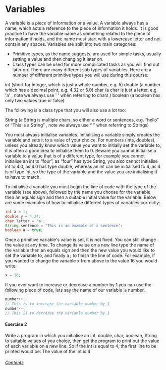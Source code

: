 Variables
=============

A variable is a piece of information or a value.  A variable always has a name, which acts a reference to the piece of information it holds.  It is good practice to have the variable name as something related to the piece of information it holds, and the name must start with a lowercase letter and not contain any spaces.  Variables are split into two main categories: 
- Primitive types, as the name suggests, are used for simple tasks, usually setting a value and then changing it later on.  
- Class types can be used for more complicated tasks as you will find out later on.  There are many different sub types of variables.  Here are a number of different primitive types you will use during this course:

int (short for integer, which is just a whole number, e.g. 5)
double (a number which has a decimal point, e.g. 4.32 or 5.0)
char (a char is just a letter, e.g. 'a' , note we always use ' ' when referring to chars )
boolean (a boolean has only two values true or false)

The following is a class type that you will also use a lot too:

String (a String is multiple chars, so either a word or sentences, e.g. “hello” or “This is a String” , note we always use “ ” when referring to Strings)

You must always initialise variables.  Initialising a variable simply creates the variable and sets it to a value of your choice.  For numbers (ints, doubles), unless you already know which value you want to initially set the variable to, it is often a good idea to initialise them to 0.  Beware you cannot initialise a variable to a value that is of a different type, for example you cannot initialise an int to “four”, as “four” has type String, you also cannot initialise int to 4.0, as 4.0 has type double, whereas an int can be initialised to 4, as 4 is of type int, so the type of the variable and the value you are initialising it to have to match.

To initialise a variable you must begin the line of code with the type of the variable (see above), followed by the name you choose for the variable, then an equals sign and then a suitable initial value for the variable.  Below are some examples of how to initialise different types of variables correctly:

```java
int x = 1;
double y = 4.34;
char letter = 'a';
String sentence = "This is an example of a sentence";
boolean a = true;
```

Once a primitive variable's value is set, it is not fixed.  You can still change the value at any time.  To change its value on a new line type the name of the variable then an equals sign and then the new value you would like to set the variable to, and finally a ; to finish the line of code.  For example, if you wanted to change the variable x from above to the value 16 you would write:

```java
x = 16;
```

If you ever want to increase or decrease a number by 1 you can use the following piece of code, lets say the name of our variable is number.

```java
number++;
// This is to increase the variable number by 1
number--;
// This is to decrease the variable number by 1
```

#### Exercise 2 
Write a program in which you initialise an int, double, char, boolean, String to suitable values of you choice, then get the program to print out the value of each variable on a new line.  So if the int is equal to 4, the first line to be printed would be:
The value of the int is 4

###### [Contents](https://github.com/BillsJ/cadmus/blob/master/Chapter-1/Part%20I.md#contents)
